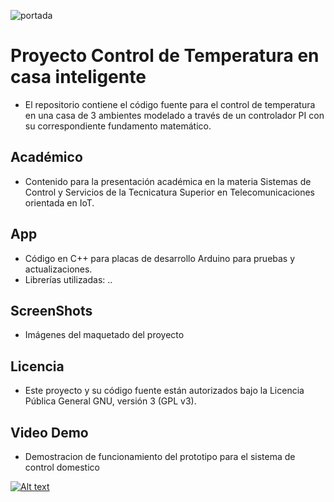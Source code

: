 ![portada](https://user-images.githubusercontent.com/109010330/233671748-deb7d91c-3d06-4c9a-82a0-c9cb0528a08a.png)

# Proyecto Control de Temperatura en casa inteligente #

* El repositorio contiene el código fuente para el control de temperatura en una casa de 3 ambientes modelado a través de un controlador PI con su correspondiente fundamento matemático.

## Académico ##
* Contenido para la presentación académica en la materia Sistemas de Control y Servicios de la Tecnicatura Superior en Telecomunicaciones orientada en IoT.

## App ##
* Código en C++ para placas de desarrollo Arduino para pruebas y actualizaciones.
* Librerías utilizadas: ..

## ScreenShots ##
* Imágenes del maquetado del proyecto


## Licencia ##
* Este proyecto y su código fuente están autorizados bajo la Licencia Pública General GNU, versión 3 (GPL v3).

## Video Demo ##
* Demostracion de funcionamiento del prototipo para el sistema de control domestico 

[![Alt text](https://img.youtube.com/vi/configuroweb/0.jpg)](https://www.youtube.com/watch?v=uwhacIJPKPQ)